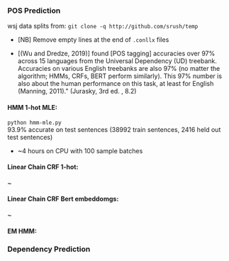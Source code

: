 ### POS Prediction
wsj data splits from: `git clone -q http://github.com/srush/temp`  
- [NB] Remove empty lines at the end of `.conllx` files

- [(Wu and Dredze, 2019)] found [POS tagging] accuracies over 97% across 15 languages from the Universal Dependency (UD) treebank. Accuracies on various English treebanks are also 97% (no matter the algorithm; HMMs, CRFs, BERT perform similarly). This 97% number is also about the human performance on this task, at least for English (Manning, 2011)." (Jurasky, 3rd ed. , 8.2)  

#### HMM 1-hot MLE: 
`python hmm-mle.py`  
93.9% accurate on test sentences (38992 train sentences, 2416 held out test sentences)  
- ~4 hours on CPU with 100 sample batches

#### Linear Chain CRF 1-hot: 
~ 

#### Linear Chain CRF Bert embeddomgs: 
~

#### EM HMM: 


### Dependency Prediction

